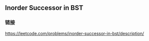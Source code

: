 ## Inorder Successor in BST  
### 链接  
https://leetcode.com/problems/inorder-successor-in-bst/description/